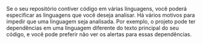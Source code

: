 Se o seu repositório contiver código em várias linguagens, você poderá especificar as linguagens que você deseja analisar. Há vários motivos para impedir que uma linguagem seja analisada. Por exemplo, o projeto pode ter dependências em uma linguagem diferente do texto principal do seu código, e você pode preferir não ver os alertas para essas dependências.
